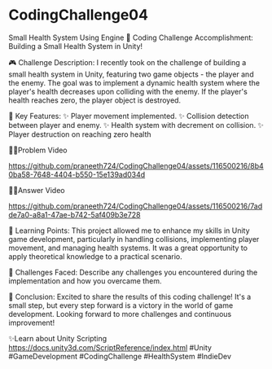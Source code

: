 # CodingChallenge04
Small Health System Using Engine
🚀 Coding Challenge Accomplishment: Building a Small Health System in Unity!

🎮 Challenge Description:
I recently took on the challenge of building a small health system in Unity, featuring two game objects - the player and the enemy. The goal was to implement a dynamic health system where the player's health decreases upon colliding with the enemy. If the player's health reaches zero, the player object is destroyed.

👾 Key Features:
✨ Player movement implemented.
✨ Collision detection between player and enemy.
✨ Health system with decrement on collision.
✨ Player destruction on reaching zero health

🚧🚧Problem Video

https://github.com/praneeth724/CodingChallenge04/assets/116500216/8b40ba58-7648-4404-b550-15e139ad034d

🚧🚧Answer Video

https://github.com/praneeth724/CodingChallenge04/assets/116500216/7adde7a0-a8a1-47ae-b742-5af409b3e728

🌟 Learning Points:
This project allowed me to enhance my skills in Unity game development, particularly in handling collisions, implementing player movement, and managing health systems. It was a great opportunity to apply theoretical knowledge to a practical scenario.

🚧 Challenges Faced:
Describe any challenges you encountered during the implementation and how you overcame them.

🎉 Conclusion:
Excited to share the results of this coding challenge! It's a small step, but every step forward is a victory in the world of game development. Looking forward to more challenges and continuous improvement!

✨Learn about Unity Scripting
https://docs.unity3d.com/ScriptReference/index.html
#Unity #GameDevelopment #CodingChallenge #HealthSystem #IndieDev
